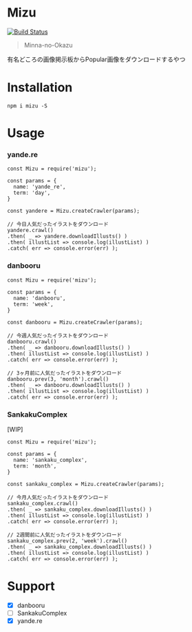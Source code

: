 Mizu
======

[![Build Status](https://travis-ci.org/eiurur/Mizu.svg?branch=master)](https://travis-ci.org/eiurur/Mizu)

> Minna-no-Okazu

有名どころの画像掲示板からPopular画像をダウンロードするやつ

# Installation

    npm i mizu -S

# Usage

### yande.re

    const Mizu = require('mizu');

    const params = {
      name: 'yande_re',
      term: 'day',
    }

    const yandere = Mizu.createCrawler(params);

    // 今日人気だったイラストをダウンロード
    yandere.crawl()
    .then( _ => yandere.downloadIllusts() )
    .then( illustList => console.log(illustList) )
    .catch( err => console.error(err) );

### danbooru

    const Mizu = require('mizu');

    const params = {
      name: 'danbooru',
      term: 'week',
    }

    const danbooru = Mizu.createCrawler(params);

    // 今週人気だったイラストをダウンロード
    danbooru.crawl()
    .then( _ => danbooru.downloadIllusts() )
    .then( illustList => console.log(illustList) )
    .catch( err => console.error(err) );

    // 3ヶ月前に人気だったイラストをダウンロード
    danbooru.prev(3, 'month').crawl()
    .then( _ => danbooru.downloadIllusts() )
    .then( illustList => console.log(illustList) )
    .catch( err => console.error(err) );

### SankakuComplex

[WIP]

    const Mizu = require('mizu');

    const params = {
      name: 'sankaku_complex',
      term: 'month',
    }

    const sankaku_complex = Mizu.createCrawler(params);

    // 今月人気だったイラストをダウンロード
    sankaku_complex.crawl()
    .then( _ => sankaku_complex.downloadIllusts() )
    .then( illustList => console.log(illustList) )
    .catch( err => console.error(err) );

    // 2週間前に人気だったイラストをダウンロード
    sankaku_complex.prev(2, 'week').crawl()
    .then( _ => sankaku_complex.downloadIllusts() )
    .then( illustList => console.log(illustList) )
    .catch( err => console.error(err) );


# Support

- [x] danbooru
- [ ] SankakuComplex
- [x] yande.re

